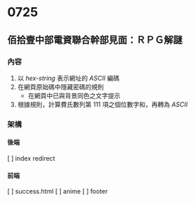 # 0725
## 佰拾壹中部電資聯合幹部見面：ＲＰＧ解謎

### 內容
1. 以 *hex-string* 表示網址的 *ASCII* 編碼
2. 在網頁原始碼中隱藏密碼的規則
    - 在網頁中已與背景同色之文字提示
3. 根據規則，計算費氏數列第 111 項之個位數字和，再轉為 *ASCII*

### 架構
#### 後端
[ ] index redirect
#### 前端
[ ] success.html
[ ] anime
[ ] footer
